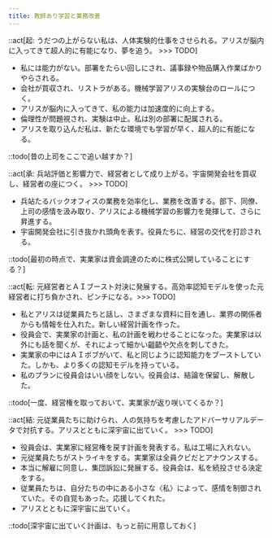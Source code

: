 ```yaml
---
title: 教師あり学習と業務改善
---
```


::act[起: うだつの上がらない私は、人体実験的仕事をさせられる。アリスが脳内に入ってきて超人的に有能になり、夢を追う。 >>> TODO]

- 私には能力がない。部署をたらい回しにされ、議事録や物品購入作業ばかりやらされる。
- 会社が買収され、リストラがある。機械学習アリスの実験台のロールにつく。
- アリスが脳内に入ってきて、私の能力は加速度的に向上する。
- 倫理性が問題視され、実験は中止。私は別の部署に配属される。
- アリスを取り込んだ私は、新たな環境でも学習が早く、超人的に有能になる。

::todo[昔の上司をここで追い越すか？]

::act[承: 兵站評価と影響力で、経営者として成り上がる。宇宙開発会社を買収し、経営者の座につく。 >>> TODO]

- 兵站たるバックオフィスの業務を効率化し、業務を改善する。部下、同僚、上司の感情を汲み取り、アリスによる機械学習の影響力を発揮して、さらに昇進する。
- 宇宙開発会社に引き抜かれ頭角を表す。役員たちに、経営の交代を打診される。

::todo[最初の時点で、実業家は資金調達のために株式公開していることにする？]

::act[転: 元経営者とＡＩブースト対決に発展する。高効率認知モデルを使った元経営者に打ち負かされ、ピンチになる。>>> TODO]

- 私とアリスは従業員たちと話し、さまざまな資料に目を通し、業界の関係者からも情報を仕入れた。新しい経営計画を作った。
- 役員会で、実業家の計画と、私の計画を戦わせることになった。実業家は以外にも話を聞くが、それによって細かい齟齬や欠点を刺してきた。
- 実業家の中にはＡＩボブがいて、私と同じように認知能力をブーストしていた。しかも、より多くの認知モデルを持っている。
- 私のプランに役員会はいい顔をしない。役員会は、結論を保留し、解散した。

::todo[一度、経営権を取っておいて、実業家が返り咲いてくるか？]

::act[結: 元従業員たちに助けられ、人の気持ちを考慮したアドバーサリアルデータで対抗する。アリスとともに深宇宙に出ていく。 >>> TODO]

- 役員会は、実業家に経営権を戻す計画を発表する。私は工場に入れない。
- 元従業員たちがストライキをする。実業家は全員クビだとアナウンスする。
- 本当に解雇に同意し、集団訴訟に発展する。役員会は、私を続投させる決定をする。
- 従業員たちは、自分たちの中にある小さな〈私〉によって、感情を制御されていた。その自覚もあった。応援してくれた。
- アリスとともに深宇宙に出ていく。

::todo[深宇宙に出ていく計画は、もっと前に用意しておく]